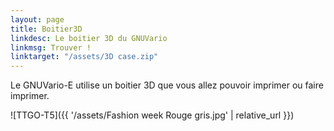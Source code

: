 ```yaml
---
layout: page
title: Boitier3D
linkdesc: Le boitier 3D du GNUVario
linkmsg: Trouver !
linktarget: "/assets/3D case.zip"
---
```


Le GNUVario-E utilise un boitier 3D que vous allez pouvoir imprimer ou faire imprimer.

![TTGO-T5]({{ '/assets/Fashion week Rouge gris.jpg' | relative_url }})









